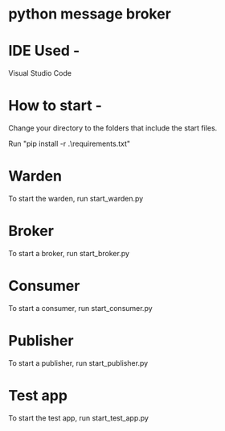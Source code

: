 # python message broker

# IDE Used -
Visual Studio Code

# How to start -
Change your directory to the folders that include the start files.

Run "pip install -r .\requirements.txt"

# Warden
To start the warden, run start_warden.py

# Broker
To start a broker, run start_broker.py

# Consumer
To start a consumer, run start_consumer.py

# Publisher
To start a publisher, run start_publisher.py

# Test app
To start the test app, run start_test_app.py